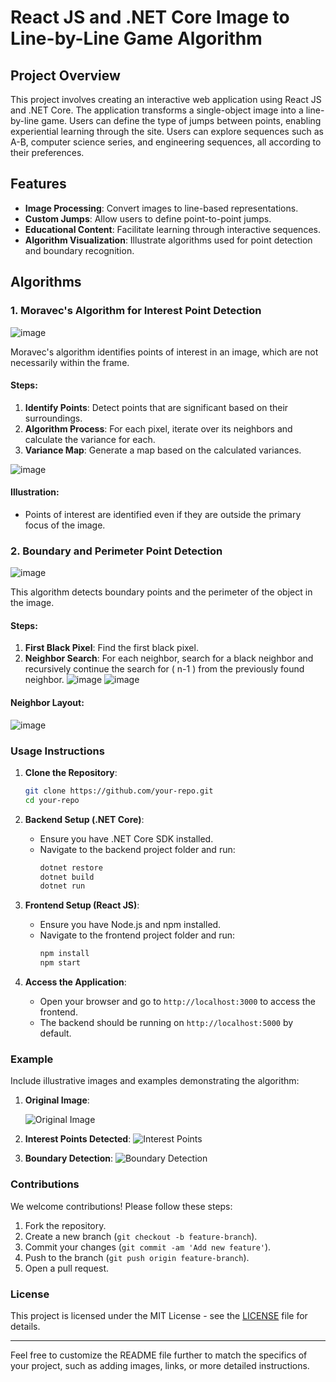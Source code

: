 
# React JS and .NET Core Image to Line-by-Line Game Algorithm

## Project Overview

This project involves creating an interactive web application using React JS and .NET Core. The application transforms a single-object image into a line-by-line game. Users can define the type of jumps between points, enabling experiential learning through the site. Users can explore sequences such as A-B, computer science series, and engineering sequences, all according to their preferences.

## Features

- **Image Processing**: Convert images to line-based representations.
- **Custom Jumps**: Allow users to define point-to-point jumps.
- **Educational Content**: Facilitate learning through interactive sequences.
- **Algorithm Visualization**: Illustrate algorithms used for point detection and boundary recognition.

## Algorithms

### 1. Moravec's Algorithm for Interest Point Detection

![image](https://github.com/shira050/KavLekav-server/assets/98688678/a6a6be14-04c5-4735-87f1-34e1ccb0c071)


Moravec's algorithm identifies points of interest in an image, which are not necessarily within the frame.

#### Steps:
1. **Identify Points**: Detect points that are significant based on their surroundings.
2. **Algorithm Process**: For each pixel, iterate over its neighbors and calculate the variance for each.
3. **Variance Map**: Generate a map based on the calculated variances.

![image](https://github.com/shira050/KavLekav-server/assets/98688678/2b063b6e-40d8-4027-b3ee-4eca889d6fe3)

#### Illustration:
- Points of interest are identified even if they are outside the primary focus of the image.

### 2. Boundary and Perimeter Point Detection
![image](https://github.com/shira050/KavLekav-server/assets/98688678/db154b33-dc42-466a-8fff-b8e694d3d97f)


This algorithm detects boundary points and the perimeter of the object in the image.

#### Steps:
1. **First Black Pixel**: Find the first black pixel.
2. **Neighbor Search**: For each neighbor, search for a black neighbor and recursively continue the search for \( n-1 \) from the previously found neighbor.
![image](https://github.com/shira050/KavLekav-server/assets/98688678/1b8a6b80-ef89-4634-8954-f67022ae96ce)
![image](https://github.com/shira050/KavLekav-server/assets/98688678/9ea790c9-89b5-42bb-b8ee-628e422fc851)

#### Neighbor Layout:
![image](https://github.com/shira050/KavLekav-server/assets/98688678/6a9edc37-638c-4a05-ae9c-55adace9f0a2)


### Usage Instructions

1. **Clone the Repository**:
    ```bash
    git clone https://github.com/your-repo.git
    cd your-repo
    ```

2. **Backend Setup (.NET Core)**:
    - Ensure you have .NET Core SDK installed.
    - Navigate to the backend project folder and run:
      ```bash
      dotnet restore
      dotnet build
      dotnet run
      ```

3. **Frontend Setup (React JS)**:
    - Ensure you have Node.js and npm installed.
    - Navigate to the frontend project folder and run:
      ```bash
      npm install
      npm start
      ```

4. **Access the Application**:
    - Open your browser and go to `http://localhost:3000` to access the frontend.
    - The backend should be running on `http://localhost:5000` by default.

### Example

Include illustrative images and examples demonstrating the algorithm:

1. **Original Image**:

   ![Original Image](path/to/original_image.png)

3. **Interest Points Detected**:
   ![Interest Points](path/to/interest_points.png)

4. **Boundary Detection**:
   ![Boundary Detection](path/to/boundary_detection.png)

### Contributions

We welcome contributions! Please follow these steps:

1. Fork the repository.
2. Create a new branch (`git checkout -b feature-branch`).
3. Commit your changes (`git commit -am 'Add new feature'`).
4. Push to the branch (`git push origin feature-branch`).
5. Open a pull request.

### License

This project is licensed under the MIT License - see the [LICENSE](LICENSE) file for details.

---

Feel free to customize the README file further to match the specifics of your project, such as adding images, links, or more detailed instructions.
